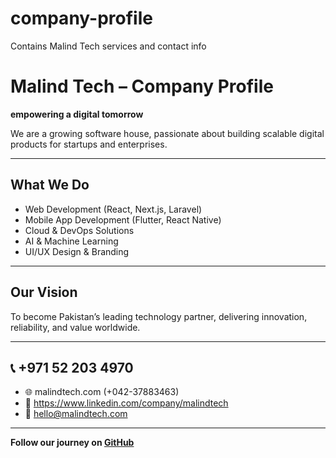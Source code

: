 # company-profile
Contains Malind Tech services and contact info
# Malind Tech – Company Profile

**empowering a digital tomorrow**

We are a growing software house, passionate about building scalable digital products for startups and enterprises.

---

## What We Do
- Web Development (React, Next.js, Laravel)
- Mobile App Development (Flutter, React Native)
- Cloud & DevOps Solutions
- AI & Machine Learning
- UI/UX Design & Branding

---

## Our Vision
To become Pakistan’s leading technology partner, delivering innovation, reliability, and value worldwide.

---

## 📞 +971 52 203 4970
- 🌐 malindtech.com  (+042-37883463)
- 💼 https://www.linkedin.com/company/malindtech
- 📧 hello@malindtech.com

---

**Follow our journey on [GitHub](https://github.com/malindtech)**
